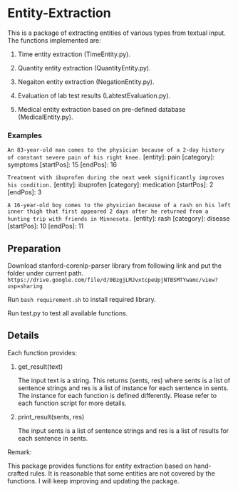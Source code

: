 # Entity-Extraction

This is a package of extracting entities of various types from textual input. The functions implemented are: 

1. Time entity extraction (TimeEntity.py).
 
2. Quantity entity extraction (QuantityEntity.py).

3. Negaiton entity extraction (NegationEntity.py).

4. Evaluation of lab test results (LabtestEvaluation.py).

5. Medical entity extraction based on pre-defined database (MedicalEntity.py).

### Examples 
`An 83-year-old man comes to the physician because of a 2-day history of constant severe pain of his right knee.`
[entity]:  pain 
[category]:  symptoms 
[startPos]:  15 
[endPos]:  16
  
`Treatment with ibuprofen during the next week significantly improves his condition.`
[entity]:  ibuprofen 
[category]:  medication 
[startPos]:  2 
[endPos]:  3
 
`A 16-year-old boy comes to the physician because of a rash on his left inner thigh that first appeared 2 days after he returned from a hunting trip with friends in Minnesota.`
[entity]:  rash 
[category]:  disease 
[startPos]:  10 
[endPos]:  11


## Preparation 

Download stanford-corenlp-parser library from following link and put the folder under current path.
``https://drive.google.com/file/d/0BzgjLMJvxtcpeUpjNTBSMTYwamc/view?usp=sharing``

Run ``bash requirement.sh`` to install required library.

Run test.py to test all available functions.


## Details

Each function provides:

1. get_result(text)

    The input text is a string. This returns (sents, res) where sents is a list of sentence strings and res is a list of instance for each sentence in sents. The instance for each function is defined differently. Please refer to each function script for more details.

2. print_result(sents, res)

    The input sents is a list of sentence strings and res is a list of results for each sentence in sents.


Remark:

This package provides functions for entity extraction based on hand-crafted rules. It is reasonable that some entities are not covered by the functions. I will keep improving and updating the package.
